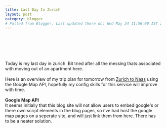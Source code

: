 ```yaml
---
title: Last Day In Zurich
layout: post
category: blogger
# Pulled from Blogger. Last updated there on: Wed May 24 11:56:00 IST 2006
---
```

<script language="javascript" type="text/javascript"> <br /><!--  <br />window.onload=create_map;    <br />function create_map() <br />{ <br />  if(document.getElementById("google_map") != null) <br />    map_details();} <br />// --> <br /></script><br /><script src="http://maps.google.com/maps?file=api&v=2&key=ABQIAAAAZFzClZgpuGZ7n2OVWWjyPxTYrnCBaaQ9X3WZSBjs7pEgLNseJRTvhjKc6fcNBIRYL64guKY-gGIwhQ" type="text/javascript"></script><script type="text/javascript"> function map_details() { var map = new GMap2(document.getElementById("google_map")); map.addControl(new GSmallMapControl()); map.addControl(new GMapTypeControl()); map.setCenter(new GLatLng(50.3667,2.5500),3); var polyline = new GPolyline([new GLatLng(47.3667,8.5500),new GLatLng(53.2158,-6.6669)],"#ff0000",5);  map.addOverlay(polyline); }</script><br /><br /><!--<br /><div id="google_map" style="width: 400px; height: 400px;"></div><br />--><br /><br />Today is my last day in zurich. Bit tried after all the messing thats associated with moving out of an apartment here. <br /><br />Here is an overview of my trip plan for tomorrow from <a target="new" href="http://paultoconnell.freewebspace.com/zur_to_naas.html">Zurich to Naas</a> using the Google Map API, hopefully my config skills for this service will improve with time.<br /><br /><span style="font-weight:bold;">Google Map API</span><br />It seems initially that this blog site will not allow users to embed google's or there own script elements in the blog pages, so i've had host the google map pages on a seperate site, and will just link them from here. There has to be a neater solution.
